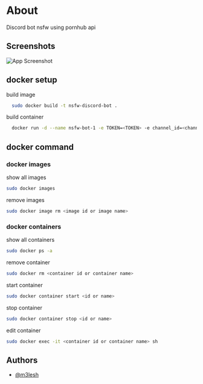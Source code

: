 
# About

Discord bot nsfw using pornhub api 

## Screenshots

![App Screenshot](https://i.imgur.com/FjFi8wK.png)

## docker setup

build image

```bash
  sudo docker build -t nsfw-discord-bot .
```

build container

```bash
  docker run -d --name nsfw-bot-1 -e TOKEN=<TOKEN> -e channel_id=<channel id> -e roleid=<role id> nsfw-discord-bot
```


## docker command

### docker images

show all images

```bash
sudo docker images
```

remove images


```bash
sudo docker image rm <image id or image name>
```

### docker containers

show all containers

```bash
sudo docker ps -a
```

remove container

```bash
sudo docker rm <container id or container name>
```

start container

```bash
sudo docker container start <id or name>
```
stop container

```bash
sudo docker container stop <id or name>
```
edit container

```bash
sudo docker exec -it <container id or container name> sh
```

## Authors

- [@m3lesh](https://github.com/m3lesh)